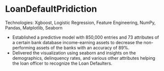 # LoanDefaultPridiction

Technologies: Xgboost, Logistic Regression, Feature Engineering, NumPy, Pandas, Matplotlib, Seaborn

- Established a predictive model with 850,000 entries and 73 attributes of a certain bank database income-earning assets to decrease the non-performing assets of the banks with an accuracy of 89%.
- Delivered the visualization using seaborn and insights on the demographics, delinquency rates, and various other attributes helping the loan officer to recognize the Loan Defaulters.
